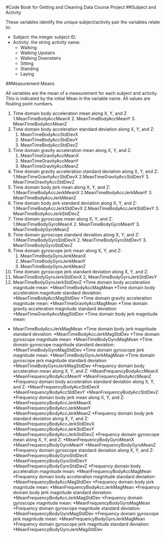 #Code Book for Getting and Cleaning Data Course Project
##Subject and Activity

These variables identify the unique subject/activity pair the variables relate to:

* Subject: the integer subject ID.
* Activity: the string activity name:
    * Walking
    * Walking Upstairs
    * Walking Downstairs
    * Sitting
    * Standing
    * Laying


##Measurement Means

All variables are the mean of a measurement for each subject and activity. This is indicated by the initial Mean in the variable name. All values are floating point numbers.

1. Time domain body acceleration mean along X, Y, and Z
    1.MeanTimeBodyAccMeanX 
    2. MeanTimeBodyAccMeanY 
    3. MeanTimeBodyAccMeanZ
2. Time domain body acceleration standard deviation along X, Y, and Z:
   1. MeanTimeBodyAccStdDevX
   2. MeanTimeBodyAccStdDevY
   3. MeanTimeBodyAccStdDevZ
3. Time domain gravity acceleration mean along X, Y, and Z:
   1. MeanTimeGravityAccMeanX
   2. MeanTimeGravityAccMeanY
   3. MeanTimeGravityAccMeanZ
4. Time domain gravity acceleration standard deviation along X, Y, and Z:
   1.MeanTimeGravityAccStdDevX
   2.MeanTimeGravityAccStdDevY
   3. MeanTimeGravityAccStdDevZ
5. Time domain body jerk mean along X, Y, and Z:
   1.MeanTimeBodyAccJerkMeanX
   2.MeanTimeBodyAccJerkMeanY
   3. MeanTimeBodyAccJerkMeanZ
6. Time domain body jerk standard deviation along X, Y, and Z:
   1.MeanTimeBodyAccJerkStdDevX
   2.MeanTimeBodyAccJerkStdDevY
   3. MeanTimeBodyAccJerkStdDevZ
7. Time domain gyroscope mean along X, Y, and Z:
   1.MeanTimeBodyGyroMeanX
   2. MeanTimeBodyGyroMeanY
   3. MeanTimeBodyGyroMeanZ
8. Time domain gyroscope standard deviation along X, Y, and Z:
   1.MeanTimeBodyGyroStdDevX
   2. MeanTimeBodyGyroStdDevY
   3. MeanTimeBodyGyroStdDevZ
9. Time domain gyroscope jerk mean along X, Y, and Z:
   1. MeanTimeBodyGyroJerkMeanX
   2. MeanTimeBodyGyroJerkMeanY
   3. MeanTimeBodyGyroJerkMeanZ
10. Time domain gyroscope jerk standard deviation along X, Y, and Z:
   1. MeanTimeBodyGyroJerkStdDevX
   2, MeanTimeBodyGyroJerkStdDevY
   3. MeanTimeBodyGyroJerkStdDevZ
*Time domain body acceleration magnitude mean:
   *MeanTimeBodyAccMagMean
*Time domain body acceleration magnitude standard deviation:
   *MeanTimeBodyAccMagStdDev
*Time domain gravity acceleration magnitude mean:
   *MeanTimeGravityAccMagMean
*Time domain gravity acceleration magnitude standard deviation:
   *MeanTimeGravityAccMagStdDev
*Time domain body jerk magnitude mean:
  * MeanTimeBodyAccJerkMagMean
*Time domain body jerk magnitude standard deviation:
   *MeanTimeBodyAccJerkMagStdDev
*Time domain gyroscope magnitude mean:
   *MeanTimeBodyGyroMagMean
*Time domain gyroscope magnitude standard deviation:
   *MeanTimeBodyGyroMagStdDev
*Time domain gyroscope jerk magnitude mean:
   *MeanTimeBodyGyroJerkMagMean
*Time domain gyroscope jerk magnitude standard deviation:
   *MeanTimeBodyGyroJerkMagStdDev
*Frequency domain body acceleration mean along X, Y, and Z:
   *MeanFrequencyBodyAccMeanX
   *MeanFrequencyBodyAccMeanY
   *MeanFrequencyBodyAccMeanZ
*Frequency domain body acceleration standard deviation along X, Y, and Z:
   *MeanFrequencyBodyAccStdDevX
   *MeanFrequencyBodyAccStdDevY
   *MeanFrequencyBodyAccStdDevZ
*Frequency domain body jerk mean along X, Y, and Z:
   *MeanFrequencyBodyAccJerkMeanX
   *MeanFrequencyBodyAccJerkMeanY
   *MeanFrequencyBodyAccJerkMeanZ
*Frequency domain body jerk standard deviation along X, Y, and Z:
   *MeanFrequencyBodyAccJerkStdDevX
   *MeanFrequencyBodyAccJerkStdDevY
   *MeanFrequencyBodyAccJerkStdDevZ
*Frequency domain gyroscope mean along X, Y, and Z:
   *MeanFrequencyBodyGyroMeanX
   *MeanFrequencyBodyGyroMeanY
   *MeanFrequencyBodyGyroMeanZ
*Frequency domain gyroscope standard deviation along X, Y, and Z:
   *MeanFrequencyBodyGyroStdDevX
   *MeanFrequencyBodyGyroStdDevY
   *MeanFrequencyBodyGyroStdDevZ
*Frequency domain body acceleration magnitude mean:
   *MeanFrequencyBodyAccMagMean
*Frequency domain body acceleration magnitude standard deviation:
   *MeanFrequencyBodyAccMagStdDev
*Frequency domain body jerk magnitude mean:
   *MeanFrequencyBodyAccJerkMagMean
*Frequency domain body jerk magnitude standard deviation:
   *MeanFrequencyBodyAccJerkMagStdDev
*Frequency domain gyroscope magnitude mean:
   *MeanFrequencyBodyGyroMagMean
*Frequency domain gyroscope magnitude standard deviation:
   *MeanFrequencyBodyGyroMagStdDev
*Frequency domain gyroscope jerk magnitude mean:
   *MeanFrequencyBodyGyroJerkMagMean
*Frequency domain gyroscope jerk magnitude standard deviation:
   *MeanFrequencyBodyGyroJerkMagStdDev
